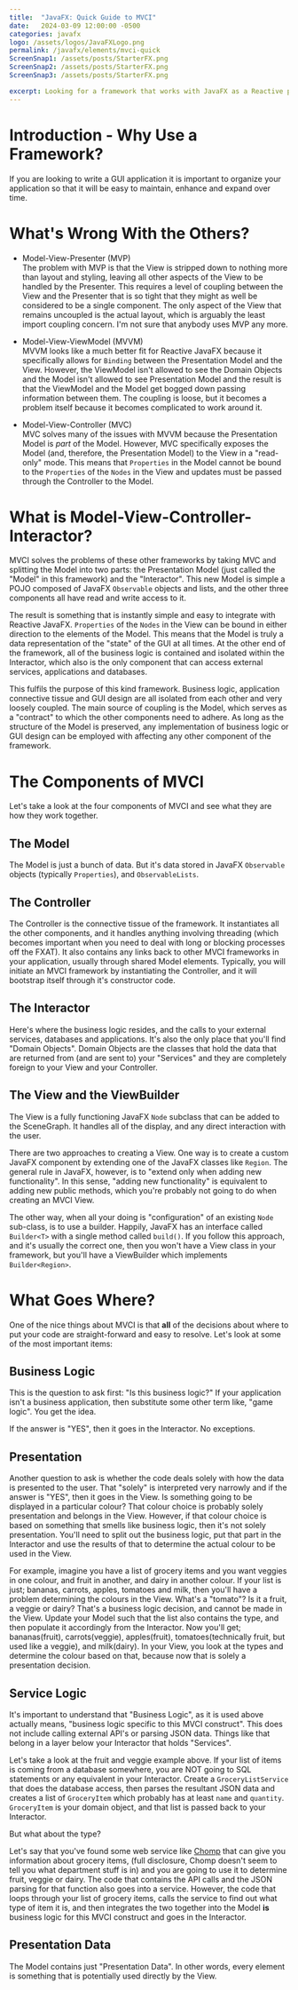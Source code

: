 ```yaml
---
title:  "JavaFX: Quick Guide to MVCI"
date:   2024-03-09 12:00:00 -0500
categories: javafx
logo: /assets/logos/JavaFXLogo.png
permalink: /javafx/elements/mvci-quick
ScreenSnap1: /assets/posts/StarterFX.png
ScreenSnap2: /assets/posts/StarterFX.png
ScreenSnap3: /assets/posts/StarterFX.png

excerpt: Looking for a framework that works with JavaFX as a Reactive platform?  Here's how to get started with Model-View-Controller-Interactor (MVCI) without a lot of theory.
---
```


# Introduction - Why Use a Framework?

If you are looking to write a GUI application it is important to organize your application so that it will be easy to maintain, enhance and expand over time.  

# What's Wrong With the Others?

*  Model-View-Presenter (MVP)<br>The problem with MVP is that the View is stripped down to nothing more than layout and styling, leaving all other aspects of the View to be handled by the Presenter.  This requires a level of coupling between the View and the Presenter that is so tight that they might as well be considered to be a single component.  The only aspect of the View that remains uncoupled is the actual layout, which is arguably the least import coupling concern.  I'm not sure that anybody uses MVP any more.

*  Model-View-ViewModel (MVVM)<br>MVVM looks like a much better fit for Reactive JavaFX because it specifically allows for `Binding` between the Presentation Model and the View.  However, the ViewModel isn't allowed to see the Domain Objects and the Model isn't allowed to see Presentation Model and the result is that the ViewModel and the Model get bogged down passing information between them.  The coupling is loose, but it becomes a problem itself because it becomes complicated to work around it.

*  Model-View-Controller (MVC)<br>MVC solves many of the issues with MVVM because the Presentation Model is *part* of the Model.  However, MVC specifically exposes the Model (and, therefore, the Presentation Model) to the View in a "read-only" mode.  This means that `Properties` in the Model cannot be bound to the `Properties` of the `Nodes` in the View and updates must be passed through the Controller to the Model.

# What is Model-View-Controller-Interactor?

MVCI solves the problems of these other frameworks by taking MVC and splitting the Model into two parts: the Presentation Model (just called the "Model" in this framework) and the "Interactor".  This new Model is simple a POJO composed of JavaFX `Observable` objects and lists, and the other three components all have read and write access to it.  

The result is something that is instantly simple and easy to integrate with Reactive JavaFX.  `Properties` of the `Nodes` in the View can be bound in either direction to the elements of the Model.  This means that the Model is truly a data representation of the "state" of the GUI at all times.  At the other end of the framework, all of the business logic is contained and isolated within the Interactor, which also is the only component that can access external services, applications and databases.

This fulfils the purpose of this kind framework.  Business logic, application connective tissue and GUI design are all isolated from each other and very loosely coupled.  The main source of coupling is the Model, which serves as a "contract" to which the other components need to adhere.  As long as the structure of the Model is preserved, any implementation of business logic or GUI design can be employed with affecting any other component of the framework.

# The Components of MVCI

Let's take a look at the four components of MVCI and see what they are how they work together.

## The Model

The Model is just a bunch of data.  But it's data stored in JavaFX `Observable` objects (typically `Properties`), and `ObservableLists`.  

## The Controller

The Controller is the connective tissue of the framework.  It instantiates all the other components, and it handles anything involving threading (which becomes important when you need to deal with long or blocking processes off the FXAT).  It also contains any links back to other MVCI frameworks in your application, usually through shared Model elements.  Typically, you will initiate an MVCI framework by instantiating the Controller, and it will bootstrap itself through it's constructor code.

## The Interactor

Here's where the business logic resides, and the calls to your external services, databases and applications.  It's also the only place that you'll find "Domain Objects".  Domain Objects are the classes that hold the data that are returned from (and are sent to) your "Services" and they are completely foreign to your View and your Controller.  

## The View and the ViewBuilder

The View is a fully functioning JavaFX `Node` subclass that can be added to the SceneGraph.  It handles all of the display, and any direct interaction with the user.

There are two approaches to creating a View.  One way is to create a custom JavaFX component by extending one of the JavaFX classes like `Region`.  The general rule in JavaFX, however, is to "extend only when adding new functionality".  In this sense, "adding new functionality" is equivalent to adding new public methods, which you're probably not going to do when creating an MVCI View.  

The other way, when all your doing is "configuration" of an existing `Node` sub-class, is to use a builder.  Happily, JavaFX has an interface called `Builder<T>` with a single method called `build()`.  If you follow this approach, and it's usually the correct one, then you won't have a View class in your framework, but you'll have a ViewBuilder which implements `Builder<Region>`.

# What Goes Where?

One of the nice things about MVCI is that **all** of the decisions about where to put your code are straight-forward and easy to resolve.  Let's look at some of the most important items:

## Business Logic

This is the question to ask first:  "Is this business logic?"  If your application isn't a business application, then substitute some other term like, "game logic".  You get the idea.

If the answer is "YES", then it goes in the Interactor.  No exceptions.

## Presentation

Another question to ask is whether the code deals solely with how the data is presented to the user.  That "solely" is interpreted very narrowly and if the answer is "YES", then it goes in the View.  Is something going to be displayed in a particular colour?  That colour choice is probably solely presentation and belongs in the View.  However, if that colour choice is based on something that smells like business logic, then it's not solely presentation.  You'll need to split out the business logic, put that part in the Interactor and use the results of that to determine the actual colour to be used in the View.

For example, imagine you have a list of grocery items and you want veggies in one colour, and fruit in another, and dairy in another colour.  If your list is just; bananas, carrots, apples, tomatoes and milk, then you'll have a problem determining the colours in the View.  What's a "tomato"?  Is it a fruit, a veggie or dairy?  That's a business logic decision, and cannot be made in the View.  Update your Model such that the list also contains the type, and then populate it accordingly from the Interactor.  Now you'll get; bananas(fruit), carrots(veggie), apples(fruit), tomatoes(technically fruit, but used like a veggie), and milk(dairy).  In your View, you look at the types and determine the colour based on that, because now that is solely a presentation decision.

## Service Logic

It's important to understand that "Business Logic", as it is used above actually means, "business logic specific to this MVCI construct".  This does not include calling external API's or parsing JSON data.  Things like that belong in a layer below your Interactor that holds "Services".

Let's take a look at the fruit and veggie example above.  If your list of items is coming from a database somewhere, you are NOT going to SQL statements or any equivalent in your Interactor.  Create a `GroceryListService` that does the database access, then parses the resultant JSON data and creates a list of `GroceryItem` which probably has at least `name` and `quantity`.  `GroceryItem` is your domain object, and that list is passed back to your Interactor.  

But what about the type?

Let's say that you've found some web service like [Chomp](https://chompthis.com) that can give you information about grocery items, (full disclosure, Chomp doesn't seem to tell you what department stuff is in) and you are going to use it to determine fruit, veggie or dairy.  The code that contains the API calls and the JSON parsing for that function also goes into a service.  However, the code that loops through your list of grocery items, calls the service to find out what type of item it is, and then integrates the two together into the Model **is** business logic for this MVCI construct and goes in the Interactor.

## Presentation Data

The Model contains just "Presentation Data".  In other words, every element is something that is potentially used directly by the View.  

